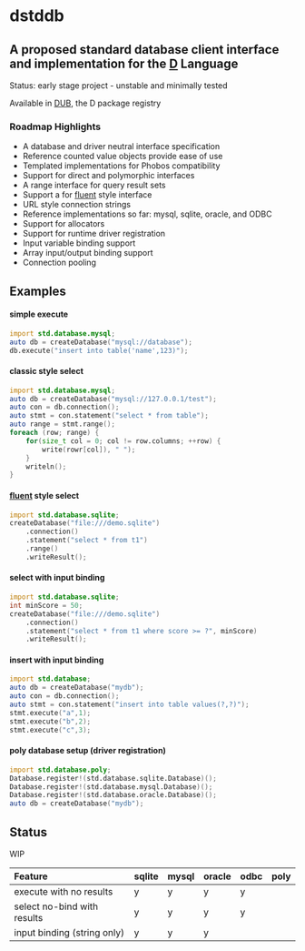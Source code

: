 # dstddb
## A proposed standard database client interface and implementation for the [D](http://dlang.org) Language

Status: early stage project - unstable and minimally tested

Available in [DUB](https://code.dlang.org/packages/dstddb), the D package registry

### Roadmap Highlights
- A database and driver neutral interface specification
- Reference counted value objects provide ease of use
- Templated implementations for Phobos compatibility 
- Support for direct and polymorphic interfaces
- A range interface for query result sets
- Support a for [fluent](http://en.wikipedia.org/wiki/Fluent_interface) style interface
- URL style connection strings
- Reference implementations so far: mysql, sqlite, oracle, and ODBC
- Support for allocators
- Support for runtime driver registration
- Input variable binding support
- Array input/output binding support
- Connection pooling

## Examples

#### simple execute
```D
import std.database.mysql;
auto db = createDatabase("mysql://database");
db.execute("insert into table('name',123)");
```

#### classic style select
```D
import std.database.mysql;
auto db = createDatabase("mysql://127.0.0.1/test");
auto con = db.connection();
auto stmt = con.statement("select * from table");
auto range = stmt.range();
foreach (row; range) {
    for(size_t col = 0; col != row.columns; ++row) {
        write(rowr[col]), " ");
    }
    writeln();
}

```
#### [fluent](http://en.wikipedia.org/wiki/Fluent_interface) style select
```D
import std.database.sqlite;
createDatabase("file:///demo.sqlite")
    .connection()
    .statement("select * from t1")
    .range()
    .writeResult();
```

#### select with input binding
```D
import std.database.sqlite;
int minScore = 50;
createDatabase("file:///demo.sqlite")
    .connection()
    .statement("select * from t1 where score >= ?", minScore)
    .writeResult();
```

#### insert with input binding
```D
import std.database;
auto db = createDatabase("mydb");
auto con = db.connection();
auto stmt = con.statement("insert into table values(?,?)");
stmt.execute("a",1);
stmt.execute("b",2);
stmt.execute("c",3);
```

#### poly database setup (driver registration)
```D
import std.database.poly;
Database.register!(std.database.sqlite.Database)();
Database.register!(std.database.mysql.Database)();
Database.register!(std.database.oracle.Database)();
auto db = createDatabase("mydb");
```

## Status

WIP

| Feature                      | sqlite | mysql  | oracle | odbc  | poly  |
| :--------------------------- | :----- | :----- | :----- | :---- | :---- |
| execute with no results      | y      | y      | y      | y     |       |
| select no-bind with results  | y      | y      | y      | y     |       |
| input binding (string only)  | y      | y      | y      |       |       |

